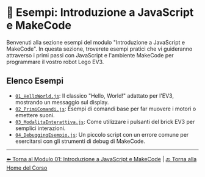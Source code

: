 # 🚀 Esempi: Introduzione a JavaScript e MakeCode

Benvenuti alla sezione esempi del modulo "Introduzione a JavaScript e MakeCode". In questa sezione, troverete esempi pratici che vi guideranno attraverso i primi passi con JavaScript e l'ambiente MakeCode per programmare il vostro robot Lego EV3.

## Elenco Esempi

- [`01_HelloWorld.js`](./01_HelloWorld.js): Il classico "Hello, World!" adattato per l'EV3, mostrando un messaggio sul display.
- [`02_PrimiComandi.js`](./02_PrimiComandi.js): Esempi di comandi base per far muovere i motori o emettere suoni.
- [`03_ModalitaInterattiva.js`](./03_ModalitaInterattiva.js): Come utilizzare i pulsanti del brick EV3 per semplici interazioni.
- [`04_DebuggingEsempio.js`](./04_DebuggingEsempio.js): Un piccolo script con un errore comune per esercitarsi con gli strumenti di debug di MakeCode.

---

[⬅️ Torna al Modulo 01: Introduzione a JavaScript e MakeCode](../README.md) | [🔙 Torna alla Home del Corso](../../README.md)